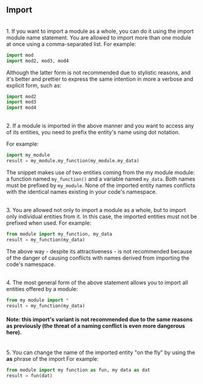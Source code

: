 ## Import

<br>
1. If you want to import a module as a whole, you can do it using the import module name
statement. You are allowed to import more than one module at once using a comma-separated
list. 
For example:

```python
import mod
import mod2, mod3, mod4
```

Although the latter form is not recommended due to stylistic reasons, and it's better and prettier to express the same intention in more a verbose and explicit form, such as:

```python
import mod2
import mod3
import mod4
```

&nbsp;<br>
2. If a module is imported in the above manner and you want to access any of its entities, you
need to prefix the entity's name using dot notation. 

For example:
```python
import my_module
result = my_module.my_function(my_module.my_data)
```
The snippet makes use of two entities coming from the my module module: a function named ```my_function()``` and a variable named ```my_data```. Both names must be prefixed by ```my_module```. None of the imported entity names conflicts with the identical names existing in
your code's namespace.

&nbsp;<br>
3. You are allowed not only to import a module as a whole, but to import only individual entities
from it. In this case, the imported entities must not be prefixed when used. 
For example:
```python
from module import my_function, my_data
result = my_function(my_data)
```
The above way - despite its attractiveness - is not recommended because of the danger of
causing conflicts with names derived from importing the code's namespace.

&nbsp;<br>
4. The most general form of the above statement allows you to import all entities offered by a
module:
```python
from my module import *
result = my_function(my_data)
```

#### Note: this import's variant is not recommended due to the same reasons as previously (the threat of a naming conflict is even more dangerous here).


&nbsp;<br>
5. You can change the name of the imported entity "on the fly" by using the **as** phrase of the import For example:

```python
from module import my function as fun, my data as dat
result = fun(dat)
```
